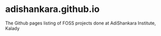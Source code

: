 # adishankara.github.io
The Github pages listing of FOSS projects done at AdiShankara Institute, Kalady
